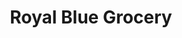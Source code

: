 ---
title: "Royal Blue Grocery"
url: /austin/royal-blue-grocery-spyglass-drive/
shop: convenience
---